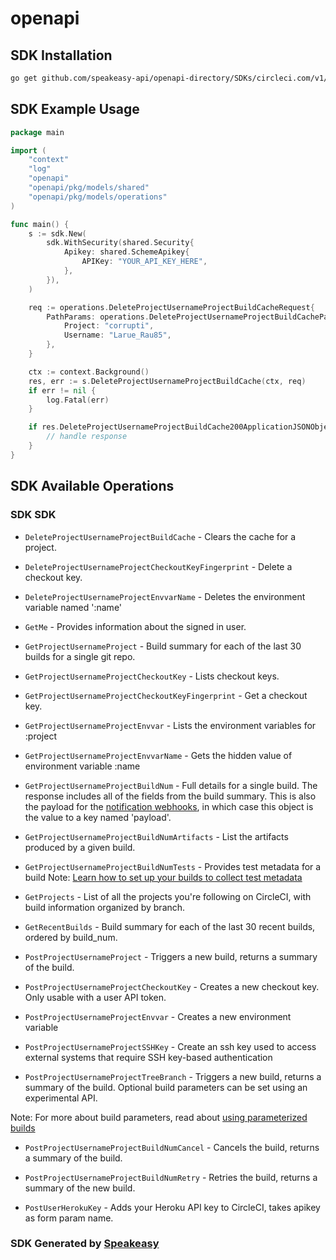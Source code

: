 # openapi

<!-- Start SDK Installation -->
## SDK Installation

```bash
go get github.com/speakeasy-api/openapi-directory/SDKs/circleci.com/v1/go
```
<!-- End SDK Installation -->

## SDK Example Usage
<!-- Start SDK Example Usage -->
```go
package main

import (
    "context"
    "log"
    "openapi"
    "openapi/pkg/models/shared"
    "openapi/pkg/models/operations"
)

func main() {
    s := sdk.New(
        sdk.WithSecurity(shared.Security{
            Apikey: shared.SchemeApikey{
                APIKey: "YOUR_API_KEY_HERE",
            },
        }),
    )

    req := operations.DeleteProjectUsernameProjectBuildCacheRequest{
        PathParams: operations.DeleteProjectUsernameProjectBuildCachePathParams{
            Project: "corrupti",
            Username: "Larue_Rau85",
        },
    }

    ctx := context.Background()
    res, err := s.DeleteProjectUsernameProjectBuildCache(ctx, req)
    if err != nil {
        log.Fatal(err)
    }

    if res.DeleteProjectUsernameProjectBuildCache200ApplicationJSONObject != nil {
        // handle response
    }
}
```
<!-- End SDK Example Usage -->

<!-- Start SDK Available Operations -->
## SDK Available Operations

### SDK SDK

* `DeleteProjectUsernameProjectBuildCache` - Clears the cache for a project.

* `DeleteProjectUsernameProjectCheckoutKeyFingerprint` - Delete a checkout key.

* `DeleteProjectUsernameProjectEnvvarName` - Deletes the environment variable named ':name'

* `GetMe` - Provides information about the signed in user.

* `GetProjectUsernameProject` - Build summary for each of the last 30 builds for a single git repo.

* `GetProjectUsernameProjectCheckoutKey` - Lists checkout keys.

* `GetProjectUsernameProjectCheckoutKeyFingerprint` - Get a checkout key.

* `GetProjectUsernameProjectEnvvar` - Lists the environment variables for :project

* `GetProjectUsernameProjectEnvvarName` - Gets the hidden value of environment variable :name

* `GetProjectUsernameProjectBuildNum` - Full details for a single build. The response includes all of the fields from the build summary.
This is also the payload for the [notification webhooks](/docs/configuration/#notify), in which case this object is the value to a key named 'payload'.

* `GetProjectUsernameProjectBuildNumArtifacts` - List the artifacts produced by a given build.

* `GetProjectUsernameProjectBuildNumTests` - Provides test metadata for a build
Note: [Learn how to set up your builds to collect test metadata](https://circleci.com/docs/test-metadata/)

* `GetProjects` - List of all the projects you're following on CircleCI, with build information organized by branch.

* `GetRecentBuilds` - Build summary for each of the last 30 recent builds, ordered by build_num.

* `PostProjectUsernameProject` - Triggers a new build, returns a summary of the build.

* `PostProjectUsernameProjectCheckoutKey` - Creates a new checkout key.
Only usable with a user API token.

* `PostProjectUsernameProjectEnvvar` - Creates a new environment variable

* `PostProjectUsernameProjectSSHKey` - Create an ssh key used to access external systems that require SSH key-based authentication

* `PostProjectUsernameProjectTreeBranch` - Triggers a new build, returns a summary of the build.
Optional build parameters can be set using an experimental API.

Note: For more about build parameters, read about [using parameterized builds](https://circleci.com/docs/parameterized-builds/)

* `PostProjectUsernameProjectBuildNumCancel` - Cancels the build, returns a summary of the build.

* `PostProjectUsernameProjectBuildNumRetry` - Retries the build, returns a summary of the new build.

* `PostUserHerokuKey` - Adds your Heroku API key to CircleCI, takes apikey as form param name.

<!-- End SDK Available Operations -->

### SDK Generated by [Speakeasy](https://docs.speakeasyapi.dev/docs/using-speakeasy/client-sdks)
